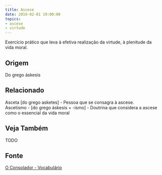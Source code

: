 ```yaml
---
title: Ascese
date: 2019-02-01 19:00:00
topics:
- ascese
- virtude
---
```


Exercício prático que leva à efetiva realização da virtude, à plenitude da vida
moral.

## Origem
Do grego áskesis

## Relacionado
Asceta [do grego asketes] - Pessoa que se consagra à ascese.  
Ascetismo - [do grego áskesis + -ismo] - Doutrina que considera a ascese como o essencial da vida moral  

## Veja Também
TODO

## Fonte
[O Consolador - Vocabulário](http://www.oconsolador.com.br/linkfixo/vocabulario/principal.html)
